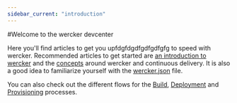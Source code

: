 ```yaml
---
sidebar_current: "introduction"
---
```


#Welcome to the wercker devcenter

Here you'll find articles to get you upfdgfdgdfgdfgdfgfg to speed with wercker. Recommended articles to get started are [an introduction to wercker](/articles/introduction-wercker) and the [concepts](/articles/concepts) around wercker and continuous delivery. It is also a good idea to familiarize yourself with the [wercker.json](/articles/werckerjson) file.

You can also check out the different flows for the [Build](/articles/build), [Deployment](/articles/deployment) and [Provisioning](/articles/provisioning) processes.
